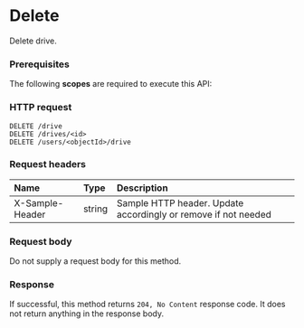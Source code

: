 # Delete

Delete drive.
### Prerequisites
The following **scopes** are required to execute this API: 
### HTTP request
<!-- { "blockType": "ignored" } -->
```http
DELETE /drive
DELETE /drives/<id>
DELETE /users/<objectId>/drive

```
### Request headers
| Name       | Type | Description|
|:---------------|:--------|:----------|
| X-Sample-Header  | string  | Sample HTTP header. Update accordingly or remove if not needed|

### Request body
Do not supply a request body for this method.


### Response
If successful, this method returns `204, No Content` response code. It does not return anything in the response body.


<!-- uuid: fdae6f9b-a48f-49e1-9586-12ae6a7dbcd5
2015-10-19 08:46:45 UTC -->
<!-- {
  "type": "#page.annotation",
  "description": "Delete",
  "keywords": "",
  "section": "documentation",
  "tocPath": ""
}-->